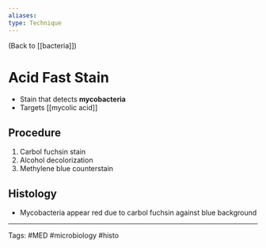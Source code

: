 ```yaml
---
aliases: 
type: Technique
---
```


(Back to [[bacteria]])

# Acid Fast Stain

- Stain that detects **mycobacteria**
- Targets [[mycolic acid]]

## Procedure
1. Carbol fuchsin stain
2. Alcohol decolorization
3. Methylene blue counterstain

## Histology
- Mycobacteria appear red due to carbol fuchsin against blue background

---
Tags: #MED #microbiology #histo 